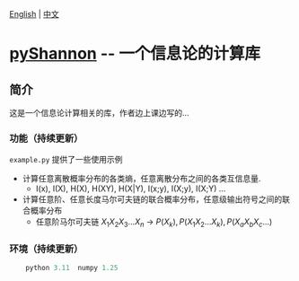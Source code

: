 [English](./docs/en/README-en.md) | [中文](./docs/zh/README-zh.md) 

# [pyShannon](https://github.com/Ximenzhengmo/pyShannon) -- 一个信息论的计算库

## 简介

这是一个信息论计算相关的库，作者边上课边写的...

### 功能（持续更新）

`example.py` 提供了一些使用示例

* 计算任意离散概率分布的各类熵，任意离散分布之间的各类互信息量.
  * I(x), I(X), H(X), H(XY), H(X|Y), I(x;y), I(X;y), I(X;Y) ... 
* 计算任意阶、任意长度马尔可夫链的联合概率分布，任意级输出符号之间的联合概率分布
  * 任意阶马尔可夫链 $X_1X_2X_3...X_n$ -> $P(X_k),P(X_1X_2...X_k),P(X_aX_bX_c...)$


### 环境（持续更新）
```python
    python 3.11  numpy 1.25
```